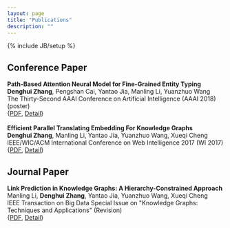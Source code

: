 ```yaml
---
layout: page
title: "Publications"
description: ""
---
```

{% include JB/setup %}

## Conference Paper

<div class='zdh'>
<b>Path-Based Attention Neural Model for Fine-Grained Entity Typing</b>  <br>
<b>Denghui Zhang</b>, Pengshan Cai, Yantao Jia, Manling Li, Yuanzhuo Wang <br>
The Thirty-Second AAAI Conference on Artificial Intelligence (AAAI 2018) (poster)  <br>
{<a href='docs/PAN.pdf'>PDF</a>, <a href='PAN.html'>Detail</a>}
<br>
<br>
<b>Efficient Parallel Translating Embedding For Knowledge Graphs</b>  <br>
<b>Denghui Zhang</b>, Manling Li, Yantao Jia, Yuanzhuo Wang, Xueqi Cheng <br>
IEEE/WIC/ACM International Conference on Web Intelligence 2017 (WI 2017)  <br>
{<a href='docs/ParTransX.pdf'>PDF</a>, <a href='ParTransX.html'>Detail</a>}

</div>


## Journal Paper
<!-- ## Journal Papers -->
<div class='zdh'>
<b>Link Prediction in Knowledge Graphs: A Hierarchy-Constrained Approach</b>  <br>
Manling Li, <b>Denghui Zhang</b>, Yantao Jia, Yuanzhuo Wang, Xueqi Cheng <br>
IEEE Transaction on Big Data Special Issue on "Knowledge Graphs: Techniques and Applications" (Revision)  <br>
{<a href='docs/TBD-2017-02-0077.pdf'>PDF</a>, <a href='hTransM.html'>Detail</a>}<br>
</div>
